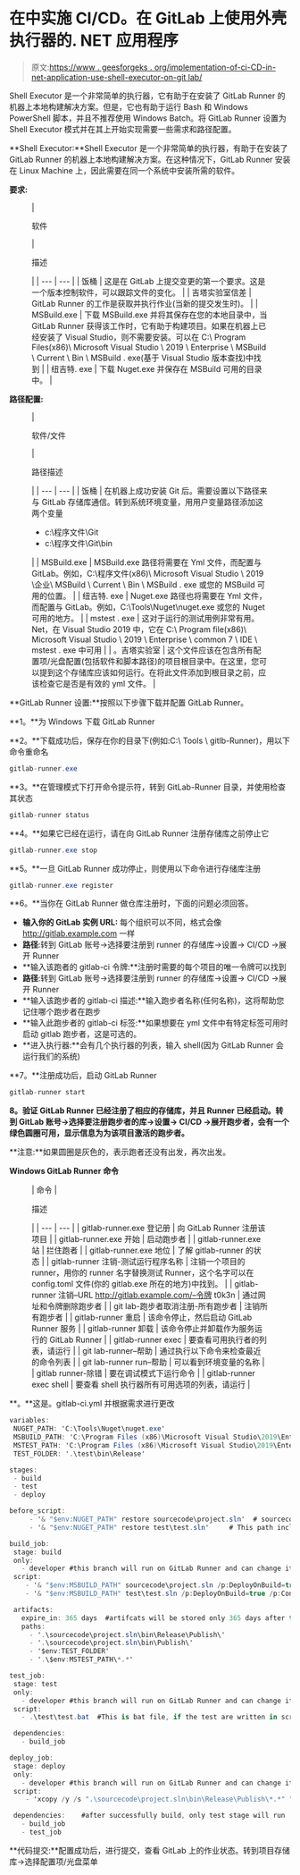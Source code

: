 # 在中实施 CI/CD。在 GitLab 上使用外壳执行器的. NET 应用程序

> 原文:[https://www . geesforgeks . org/implementation-of-ci-CD-in-net-application-use-shell-executor-on-git lab/](https://www.geeksforgeeks.org/implementation-of-ci-cd-in-net-application-using-shell-executor-on-gitlab/)

Shell Executor 是一个非常简单的执行器，它有助于在安装了 GitLab Runner 的机器上本地构建解决方案。但是，它也有助于运行 Bash 和 Windows PowerShell 脚本，并且不推荐使用 Windows Batch。将 GitLab Runner 设置为 Shell Executor 模式并在其上开始实现需要一些需求和路径配置。

**Shell Executor:**Shell Executor 是一个非常简单的执行器，有助于在安装了 GitLab Runner 的机器上本地构建解决方案。在这种情况下，GitLab Runner 安装在 Linux Machine 上，因此需要在同一个系统中安装所需的软件。

**要求:**

<figure class="table">

| 

软件

 | 

描述

 |
| --- | --- |
| 饭桶 | 这是在 GitLab 上提交变更的第一个要求。这是一个版本控制软件，可以跟踪文件的变化。 |
| 吉塔实验室信差 | GitLab Runner 的工作是获取并执行作业(当新的提交发生时)。 |
| MSBuild.exe | 下载 MSBuild.exe 并将其保存在您的本地目录中，当 GitLab Runner 获得该工作时，它有助于构建项目。如果在机器上已经安装了 Visual Studio，则不需要安装。可以在 C:\ Program Files(x86)\ Microsoft Visual Studio \ 2019 \ Enterprise \ MSBuild \ Current \ Bin \ MSBuild . exe(基于 Visual Studio 版本查找)中找到 |
| 纽吉特. exe | 下载 Nuget.exe 并保存在 MSBuild 可用的目录中。 |

</figure>

**路径配置:**

<figure class="table">

| 

软件/文件

 | 

路径描述

 |
| --- | --- |
| 饭桶 | 在机器上成功安装 Git 后。需要设置以下路径来与 GitLab 存储库通信。转到系统环境变量，用用户变量路径添加这两个变量

*   c:\程序文件\Git
*   c:\程序文件\Git\bin

 |
| MSBuild.exe | MSBuild.exe 路径将需要在 Yml 文件，而配置与 GitLab。例如，C:\程序文件(x86)\ Microsoft Visual Studio \ 2019 \企业\ MSBuild \ Current \ Bin \ MSBuild . exe 或您的 MSBuild 可用的位置。 |
| 纽吉特. exe | Nuget.exe 路径也将需要在 Yml 文件，而配置与 GitLab。例如，C:\Tools\Nuget\nuget.exe 或您的 Nuget 可用的地方。 |
| mstest . exe | 这对于运行的测试用例非常有用。Net，在 Visual Studio 2019 中，它在 C:\ Program file(x86)\ Microsoft Visual Studio \ 2019 \ Enterprise \ common 7 \ IDE \ mstest . exe 中可用 |
| 。吉塔实验室 | 这个文件应该在包含所有配置项/光盘配置(包括软件和脚本路径)的项目根目录中。在这里，您可以提到这个存储库应该如何运行。在将此文件添加到根目录之前，应该检查它是否是有效的 yml 文件。 |

</figure>

**GitLab Runner 设置:**按照以下步骤下载并配置 GitLab Runner。

**1。**为 Windows 下载 GitLab Runner

**2。**下载成功后，保存在你的目录下(例如:C:\ Tools \ gitlb-Runner)，用以下命令重命名

```cs
gitlab-runner.exe
```

**3。**在管理模式下打开命令提示符，转到 GitLab-Runner 目录，并使用检查其状态

```cs
gitlab-runner status
```

**4。**如果它已经在运行，请在向 GitLab Runner 注册存储库之前停止它

```cs
gitlab-runner.exe stop
```

**5。**一旦 GitLab Runner 成功停止，则使用以下命令进行存储库注册

```cs
gitlab-runner.exe register
```

**6。**当你在 GitLab Runner 做仓库注册时，下面的问题必须回答。

*   **输入你的 GitLab 实例 URL:** 每个组织可以不同，格式会像 http://gitlab.example.com 一样
*   **路径**:转到 GitLab 账号→选择要注册到 runner 的存储库→设置→ CI/CD →展开 Runner
*   **输入该跑者的 gitlab-ci 令牌:**注册时需要的每个项目的唯一令牌可以找到
*   **路径**:转到 GitLab 账号→选择要注册到 runner 的存储库→设置→ CI/CD →展开 Runner
*   **输入该跑步者的 gitlab-ci 描述:**输入跑步者名称(任何名称)，这将帮助您记住哪个跑步者在跑步
*   **输入此跑步者的 gitlab-ci 标签:**如果想要在 yml 文件中有特定标签可用时启动 gitlab 跑步者，这是可选的。
*   **进入执行器:**会有几个执行器的列表，输入 shell(因为 GitLab Runner 会运行我们的系统)

**7。**注册成功后，启动 GitLab Runner

```cs
gitlab-runner start
```

**8。**验证 GitLab Runner 已经注册了相应的存储库，并且 Runner 已经启动。转到 GitLab 账号→选择要注册跑步者的库→设置→ CI/CD →展开跑步者，会有一个绿色圆圈可用，显示信息为**为该项目激活的跑步者。**

**注意:**如果圆圈是灰色的，表示跑者还没有出发，再次出发。

**Windows GitLab Runner 命令**

<figure class="table">

| 命令 | 

描述

 |
| --- | --- |
| gitlab-runner.exe 登记册 | 向 GitLab Runner 注册该项目 |
| gitlab-runner.exe 开始 | 启动跑步者 |
| gitlab-runner.exe 站 | 拦住跑者 |
| gitlab-runner.exe 地位 | 了解 gitlab-runner 的状态 |
| gitlab-runner 注销-测试运行程序名称 | 注销一个项目的 runner，用你的 runner 名字替换测试 Runner，这个名字可以在 config.toml 文件(你的 gitlab.exe 所在的地方)中找到。 |
| gitlab-runner 注销–URL http://gitlab.example.com/–令牌 t0k3n | 通过网址和令牌删除跑步者 |
| git lab-跑步者取消注册-所有跑步者 | 注销所有跑步者 |
| gitlab-runner 重启 | 该命令停止，然后启动 GitLab Runner 服务 |
| gitlab-runner 卸载 | 该命令停止并卸载作为服务运行的 GitLab Runner |
| gitlab-runner exec | 要查看可用执行者的列表，请运行 |
| git lab-runner–帮助 | 通过执行以下命令来检查最近的命令列表 |
| git lab-runner run–帮助 | 可以看到环境变量的名称 |
| gitlab runner-除错 | 要在调试模式下运行命令 |
| gitlab-runner exec shell | 要查看 shell 执行器所有可用选项的列表，请运行 |

</figure>

**。**这是。gitlab-ci.yml 并根据需求进行更改

```cs
variables:
 NUGET_PATH: 'C:\Tools\Nuget\nuget.exe'
 MSBUILD_PATH: 'C:\Program Files (x86)\Microsoft Visual Studio\2019\Enterprise\MSBuild\Current\Bin\MSBuild.exe'
 MSTEST_PATH: 'C:\Program Files (x86)\Microsoft Visual Studio\2019\Enterprise\Common7\IDE\mstest.exe'
 TEST_FOLDER: '.\test\bin\Release'

stages:
 - build
 - test
 - deploy

before_script:  
     - '& "$env:NUGET_PATH" restore sourcecode\project.sln'  # sourcecode\project.sln-This path includes project solution where is available and restoring
     - '& "$env:NUGET_PATH" restore test\test.sln'     # This path includes test solution where is available.  and restoring      

build_job:
 stage: build
 only:
   - developer #this branch will run on GitLab Runner and can change it.  
 script:  
    - '& "$env:MSBUILD_PATH" sourcecode\project.sln /p:DeployOnBuild=true /p:Configuration=Release  /p:Platform="Any CPU" /P:PublishProfile=FolderProfile.pubxml'  
    - '& "$env:MSBUILD_PATH" test\test.sln /p:DeployOnBuild=true /p:Configuration=Release /p:Platform="Any CPU" /P:PublishProfile=FolderProfile.pubxml'  

 artifacts:
   expire_in: 365 days  #artifcats will be stored only 365 days after this it will expire  
   paths:
     - '.\sourcecode\project.sln\bin\Release\Publish\'
     - '.\sourcecode\project.sln\bin\Publish\'
     - '$env:TEST_FOLDER'
     - '.\$env:MSTEST_PATH\*.*'

test_job:
 stage: test
 only:
   - developer #this branch will run on GitLab Runner and can change it.  
 script:
   - .\test\test.bat  #This is bat file, if the test are written in script format  

 dependencies:
   - build_job

deploy_job:
 stage: deploy
 only:
   - developer #this branch will run on GitLab Runner and can change it.  
 script:
    - 'xcopy /y /s ".\sourcecode\project.sln\bin\Release\Publish\*.*" "C:\solutionDir"'  #Path where you want to store the solution  

 dependencies:    #after successfully build, only test stage will run  
   - build_job
   - test_job
```

**代码提交:**配置成功后，进行提交，查看 GitLab 上的作业状态。转到项目存储库→选择配置项/光盘菜单